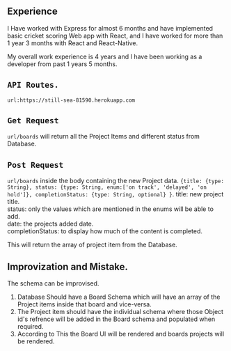 ## Experience

I Have worked with Express for almost 6 months and have implemented basic cricket scoring Web app with React, and I have worked for more than 1 year 3 months with React and React-Native.

My overall work experience is 4 years and I have been working as a developer from past 1 years 5 months.

## `API Routes.`

`url:https://still-sea-81590.herokuapp.com`

## `Get Request`

`url/boards` will return all the Project Items and different status from Database.

## `Post Request`

`url/boards` inside the body containing the new Project data.
`{title: {type: String}, status: {type: String, enum:['on track', 'delayed', 'on hold']}, completionStatus: {type: String, optional} }`.
title: new project title.<br/>
status: only the values which are mentioned in the enums will be able to add.<br/>
date: the projects added date.<br/>
completionStatus: to display how much of the content is completed.<br/>

This will return the array of project item from the Database.

## Improvization and Mistake.

The schema can be improvised.

1. Database Should have a Board Schema which will have an array of the Project items inside that board and vice-versa.
2. The Project item should have the individual schema where those Object id's refrence will be added in the Board schema and populated when required.
3. According to This the Board UI will be rendered and boards projects will be rendered.
